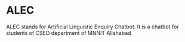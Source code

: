 # ALEC
ALEC stands for Artificial Linguistic Enquiry Chatbot. It is a chatbot for students of CSED department of MNNIT Allahabad
